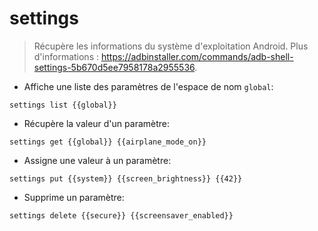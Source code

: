 # settings

> Récupère les informations du système d'exploitation Android.
> Plus d'informations : <https://adbinstaller.com/commands/adb-shell-settings-5b670d5ee7958178a2955536>.

- Affiche une liste des paramètres de l'espace de nom `global`:

`settings list {{global}}`

- Récupère la valeur d'un paramètre:

`settings get {{global}} {{airplane_mode_on}}`

- Assigne une valeur à un paramètre:

`settings put {{system}} {{screen_brightness}} {{42}}`

- Supprime un paramètre:

`settings delete {{secure}} {{screensaver_enabled}}`
